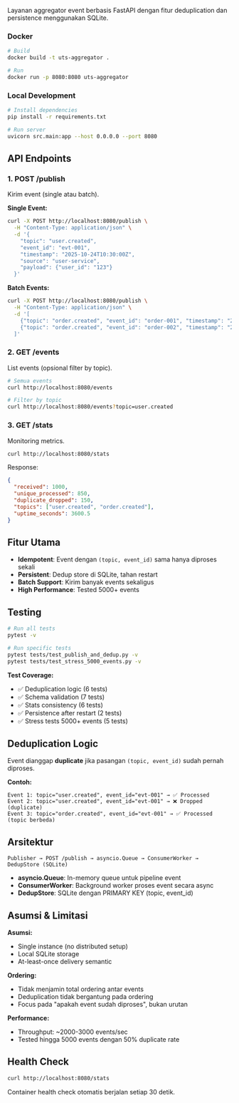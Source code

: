 Layanan aggregator event berbasis FastAPI dengan fitur deduplication dan persistence menggunakan SQLite.

### Docker 
```bash
# Build
docker build -t uts-aggregator .

# Run
docker run -p 8080:8080 uts-aggregator
```

### Local Development
```bash
# Install dependencies
pip install -r requirements.txt

# Run server
uvicorn src.main:app --host 0.0.0.0 --port 8080
```

## API Endpoints

### 1. POST /publish
Kirim event (single atau batch).

**Single Event:**
```bash
curl -X POST http://localhost:8080/publish \
  -H "Content-Type: application/json" \
  -d '{
    "topic": "user.created",
    "event_id": "evt-001",
    "timestamp": "2025-10-24T10:30:00Z",
    "source": "user-service",
    "payload": {"user_id": "123"}
  }'
```

**Batch Events:**
```bash
curl -X POST http://localhost:8080/publish \
  -H "Content-Type: application/json" \
  -d '[
    {"topic": "order.created", "event_id": "order-001", "timestamp": "2025-10-24T10:30:00Z", "source": "order-service", "payload": {}},
    {"topic": "order.created", "event_id": "order-002", "timestamp": "2025-10-24T10:31:00Z", "source": "order-service", "payload": {}}
  ]'
```

### 2. GET /events
List events (opsional filter by topic).

```bash
# Semua events
curl http://localhost:8080/events

# Filter by topic
curl http://localhost:8080/events?topic=user.created
```

### 3. GET /stats
Monitoring metrics.

```bash
curl http://localhost:8080/stats
```

Response:
```json
{
  "received": 1000,
  "unique_processed": 850,
  "duplicate_dropped": 150,
  "topics": ["user.created", "order.created"],
  "uptime_seconds": 3600.5
}
```

##  Fitur Utama

- **Idempotent**: Event dengan `(topic, event_id)` sama hanya diproses sekali
- **Persistent**: Dedup store di SQLite, tahan restart
- **Batch Support**: Kirim banyak events sekaligus
- **High Performance**: Tested 5000+ events

##  Testing

```bash
# Run all tests
pytest -v

# Run specific tests
pytest tests/test_publish_and_dedup.py -v
pytest tests/test_stress_5000_events.py -v
```

**Test Coverage:**
- ✅ Deduplication logic (6 tests)
- ✅ Schema validation (7 tests)
- ✅ Stats consistency (6 tests)
- ✅ Persistence after restart (2 tests)
- ✅ Stress tests 5000+ events (5 tests)

##  Deduplication Logic

Event dianggap **duplicate** jika pasangan `(topic, event_id)` sudah pernah diproses.

**Contoh:**
```
Event 1: topic="user.created", event_id="evt-001" → ✅ Processed
Event 2: topic="user.created", event_id="evt-001" → ❌ Dropped (duplicate)
Event 3: topic="order.created", event_id="evt-001" → ✅ Processed (topic berbeda)
```

##  Arsitektur

```
Publisher → POST /publish → asyncio.Queue → ConsumerWorker → DedupStore (SQLite)
```

- **asyncio.Queue**: In-memory queue untuk pipeline event
- **ConsumerWorker**: Background worker proses event secara async
- **DedupStore**: SQLite dengan PRIMARY KEY (topic, event_id)

##  Asumsi & Limitasi

**Asumsi:**
- Single instance (no distributed setup)
- Local SQLite storage
- At-least-once delivery semantic

**Ordering:**
- Tidak menjamin total ordering antar events
- Deduplication tidak bergantung pada ordering
- Focus pada "apakah event sudah diproses", bukan urutan

**Performance:**
- Throughput: ~2000-3000 events/sec
- Tested hingga 5000 events dengan 50% duplicate rate

##  Health Check

```bash
curl http://localhost:8080/stats
```

Container health check otomatis berjalan setiap 30 detik.